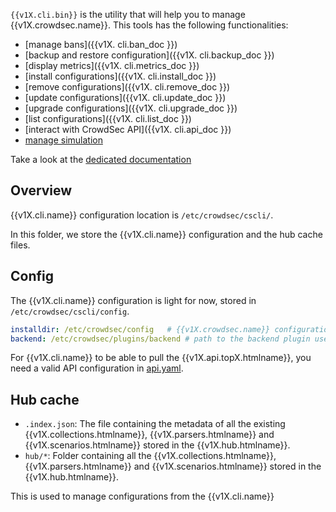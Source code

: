 `{{v1X.cli.bin}}` is the utility that will help you to manage {{v1X.crowdsec.name}}. This tools has the following functionalities:

 - [manage bans]({{v1X. cli.ban_doc }})
 - [backup and restore configuration]({{v1X. cli.backup_doc }})
 - [display metrics]({{v1X. cli.metrics_doc }})
 - [install configurations]({{v1X. cli.install_doc }})
 - [remove configurations]({{v1X. cli.remove_doc }})
 - [update configurations]({{v1X. cli.update_doc }})
 - [upgrade configurations]({{v1X. cli.upgrade_doc }})
 - [list configurations]({{v1X. cli.list_doc }})
 - [interact with CrowdSec API]({{v1X. cli.api_doc }})
 - [manage simulation]({{v1X.cli.simulation_doc}})

 Take a look at the [dedicated documentation]({{v1X.cli.main_doc}})

## Overview

{{v1X.cli.name}} configuration location is `/etc/crowdsec/cscli/`. 

In this folder, we store the {{v1X.cli.name}} configuration and the hub cache files.

## Config

The {{v1X.cli.name}} configuration is light for now, stored in `/etc/crowdsec/cscli/config`.

```yaml
installdir: /etc/crowdsec/config   # {{v1X.crowdsec.name}} configuration location
backend: /etc/crowdsec/plugins/backend # path to the backend plugin used
```

For {{v1X.cli.name}} to be able to pull the {{v1X.api.topX.htmlname}}, you need a valid API configuration in [api.yaml](/Crowdsec/v1/guide/crowdsec/overview/#apiyaml).


## Hub cache

- `.index.json`: The file containing the metadata of all the existing {{v1X.collections.htmlname}}, {{v1X.parsers.htmlname}} and {{v1X.scenarios.htmlname}} stored in the {{v1X.hub.htmlname}}.
- `hub/*`: Folder containing all the {{v1X.collections.htmlname}}, {{v1X.parsers.htmlname}} and {{v1X.scenarios.htmlname}} stored in the {{v1X.hub.htmlname}}.

This is used to manage configurations from the {{v1X.cli.name}}